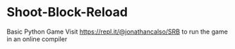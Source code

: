 # Shoot-Block-Reload
Basic Python Game
Visit https://repl.it/@jonathancalso/SRB to run the game in an online compiler
